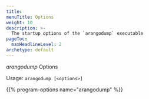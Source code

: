 ```yaml
---
title: 
menuTitle: Options
weight: 10
description: >-
  The startup options of the `arangodump` executable
pageToc:
  maxHeadlineLevel: 2
archetype: default
---
```

_arangodump_ Options

Usage: `arangodump [<options>]`

{{% program-options name="arangodump" %}}
